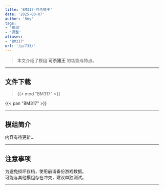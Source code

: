 ```yaml
---
title: 'BM317-可杀猪王'
date: '2025-03-07'
author: 'Bny'
tags:
- '模组'
- '调整'
aliases:
- 'BM317'
url: '/p/733/'
---
```


> 本文介绍了模组 **可杀猪王** 的功能与特点。

---

## 文件下载  

> {{< mod "BM317" >}}  

{{< pan "BM317" >}}  

---

## 模组简介

>  
内容有待更新...  

---

## 注意事项

>  
为避免损坏存档，使用前请备份游戏数据。  
可能与其他模组存在冲突，建议单独测试。  

---

